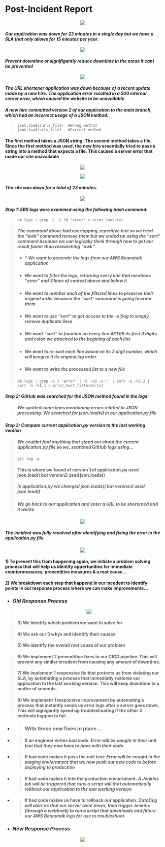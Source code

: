 # Post-Incident Report

<p align="center">
<img src="https://github.com/djtoler/dp3-1/blob/main/assets/Screenshot%202023-09-22%20at%209.23.46%20PM.png">
</p>

#### _Our application was down for 23 minutes in a single day but we have a SLA that only allows for 15 minutes per year._ 

<p align="center">
<img src="https://github.com/djtoler/dp3-1/blob/main/assets/Screenshot%202023-09-22%20at%209.24.05%20PM.png">
</p>

#### _Prevent downtime or signifigantly reduce downtime in the areas it cant be prevented_

<p align="center">
<img src="https://github.com/djtoler/dp3-1/blob/main/assets/Screenshot%202023-09-22%20at%209.25.16%20PM.png">
</p>

#### _The URL shortener application was down because of a recent update made by a new hire. The application error resulted in a 500 internal server error, which caused the website to be unavailable._
#### _A new hire committed version 2 of our application to the main branch, which had an incorrect usage of a JSON method._
> ```
> json.loads(urls_file)  #Wrong method
> json.load(urls_file)   #Correct method
> ```
#### The first method takes a JSON string. The second method takes a file. Since the first method was used, the new hire essentially tried to pass a string into a method that expects a file. This caused a server error that made our site unavailable


<p align="center">
<img src="https://github.com/djtoler/dp3-1/blob/main/assets/Screenshot%202023-09-22%20at%209.27.15%20PM.png">
</p>

<p align="center">
<img src="https://github.com/djtoler/dp3-1/blob/main/assets/Screenshot%202023-09-22%20at%209.46.20%20PM.png">
</p>

#### _The site was down for a total of 23 minutes._
<p align="center">
<img src="https://github.com/djtoler/dp3-1/blob/main/assets/Screenshot%202023-09-22%20at%209.46.59%20PM.png">
</p>


#### _Step 1: EBS logs were examined using the following bash command:_ 
> ```
> eb logs | grep -i -C 10 "error" > error_hunt.txt
> ```
> #### _The command above had overlapping, repetitive text so we tried the "awk" command remove them but we ended up using the "sort" command because we can logically think through how to get our result faster than researching "awk"_
> * ##### _* We want to generate the logs from our AWS Beanstalk application_
> * ##### _We want to filter the logs, returning every line that mentions "error" and 3 lines of context above and below it_
> * ##### _We want to number each of the filtered lines to preserve their original order because the "sort" command is going to order them_
> * ##### _We want to use "sort" to get access to the -u flag to simply remove duplicate lines_
> * ##### _We want "sort" to function on every line AFTER its first 3 digits and colon we attached to the begining of each line_
> * ##### _We want to re-sort each line based on its 3 digit number, which will keegive it its original log order_
> * ##### _We want to write the processed list to a new file_
> ```
> eb logs | grep -C 3 'error' | nl -w3 -s':' | sort -u -k2,2 | sort -n -k1,1 > error_hunt_filtered.txt
> ```

#### _Step 2: GitHub was searched for the JSON method found in the logs:_ 
> ##### We spotted some lines mentioning errors related to JSON processing. We searched for json.loads() in our application.py file.

#### _Step 3: Compare current application.py version to the last working version_
> ##### We couldnt find anything that stood out about the current application.py file so we, searched GitHub logs using...
> ```
> git log -p
>```
> #### This is where we found of version 1 of application.py used json.load() but version2 used json.loads()
> ##### In application.py we changed json.loads() but version2 used json.load()
> ##### We go back to our application and enter a URL to be shortened and it works

<p align="center">
<img src="https://github.com/djtoler/dp3-1/blob/main/assets/Screenshot%202023-09-22%20at%209.47.23%20PM.png">
</p>

##### The incident was fully resolved after identifying and fixing the error in the application.py file.

<p align="center">
<img src="https://github.com/djtoler/dp3-1/blob/main/assets/Screenshot%202023-09-22%20at%209.47.59%20PM.png">
</p>

#### 1) To prevent this from happening again, we initiate a problem solving process that will help us identify oppertunities for immediate countermeasures, preventitive measures & a root cause...
#### 2) We breakdown each step that happend in our incedent to identify points in our response process where we can make improvements...

* ### _Old Response Process_
> <p align="center">
> <img src="https://github.com/djtoler/dp3-1/blob/main/assets/5.drawio.png">
> </p>

> #### 3) We identify which problem we want to solve for
> #### 4) We ask our 5 whys and identify their causes
> #### 5) We identify the overall root cause of our problem

> #### 6) We implement 2 preventitive fixes to our CICD pipeline. This will prevent any similar incedent from causing any amount of downtime.
> #### 7) We implement 1 responsive fix that protects us from violating our SLA, by automating a process that immediatly restores our application to the last working version. This will keep downtime to a matter of seconds.
> #### 8) We implement 1 responsive improvement by automating a process that instantly sends us error logs after a server goes down. This will signigantly speed up troubleshooting if the other 3 methods happen to fail.


* > ### With these new fixes in place...
* > #### If an engineer writes bad code: _Error will be caught in their unit test that they now have to have with their code._
* > #### If bad code makes it pass the unit test: _Error will be caught in the staging enviornment that we now push our new code to before deploying to production_
* > #### If bad code makes it into the production enviornment: _A Jenkins job will be triggered that runs a script will that automatically rollback our application to the last working version_ 
* > #### If bad code makes us have to rollback our application: _DataDog will alert us that our server went down, then trigger Jenkins (through a webhook) to run a script that downloads and filters our AWS Beanstalk logs for use to troubleshoot._ 

* ### _New Response Process_
<p align="center">
<img src="https://github.com/djtoler/dp3-1/blob/main/assets/7.drawio.png">
</p>
